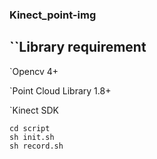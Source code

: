 ### Kinect_point-img
## ``Library requirement

`Opencv 4+

`Point Cloud Library 1.8+

`Kinect SDK

```
cd script
sh init.sh
sh record.sh
```

